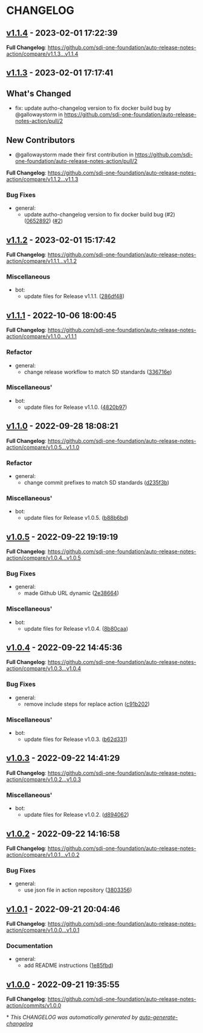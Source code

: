 # CHANGELOG

## [v1.1.4](https://github.com/sdi-one-foundation/auto-release-notes-action/releases/tag/v1.1.4) - 2023-02-01 17:22:39

**Full Changelog**: https://github.com/sdi-one-foundation/auto-release-notes-action/compare/v1.1.3...v1.1.4

## [v1.1.3](https://github.com/sdi-one-foundation/auto-release-notes-action/releases/tag/v1.1.3) - 2023-02-01 17:17:41

## What's Changed
* fix: update autho-changelog version to fix docker build bug by @gallowaystorm in https://github.com/sdi-one-foundation/auto-release-notes-action/pull/2

## New Contributors
* @gallowaystorm made their first contribution in https://github.com/sdi-one-foundation/auto-release-notes-action/pull/2

**Full Changelog**: https://github.com/sdi-one-foundation/auto-release-notes-action/compare/v1.1.2...v1.1.3

### Bug Fixes

- general:
  - update autho-changelog version to fix docker build bug (#2) ([0652892](https://github.com/sdi-one-foundation/auto-release-notes-action/commit/0652892f23bc9bc0709393816f5aa89182732dca)) ([#2](https://github.com/sdi-one-foundation/auto-release-notes-action/pull/2))

## [v1.1.2](https://github.com/sdi-one-foundation/auto-release-notes-action/releases/tag/v1.1.2) - 2023-02-01 15:17:42

**Full Changelog**: https://github.com/sdi-one-foundation/auto-release-notes-action/compare/v1.1.1...v1.1.2

### Miscellaneous


- bot:
  - update files for Release v1.1.1. ([286df48](https://github.com/sdi-one-foundation/auto-release-notes-action/commit/286df4870f00a32c846b077e2dd0098a74bf6d56))

## [v1.1.1](https://github.com/sdi-one-foundation/auto-release-notes-action/releases/tag/v1.1.1) - 2022-10-06 18:00:45

**Full Changelog**: https://github.com/sdi-one-foundation/auto-release-notes-action/compare/v1.1.0...v1.1.1

### Refactor

- general:
  - change release workflow to match SD standards ([336716e](https://github.com/sdi-one-foundation/auto-release-notes-action/commit/336716e3448392fae55788896caf78c2ddb2d5a3))

### Miscellaneous'


- bot:
  - update files for Release v1.1.0. ([4820b97](https://github.com/sdi-one-foundation/auto-release-notes-action/commit/4820b970411c79c487cf95df0992e31caed9a27e))

## [v1.1.0](https://github.com/sdi-one-foundation/auto-release-notes-action/releases/tag/v1.1.0) - 2022-09-28 18:08:21

**Full Changelog**: https://github.com/sdi-one-foundation/auto-release-notes-action/compare/v1.0.5...v1.1.0

### Refactor

- general:
  - change commit prefixes to match SD standards ([d235f3b](https://github.com/sdi-one-foundation/auto-release-notes-action/commit/d235f3bfbd5f5f1deedd56945177cfe4564ed817))

### Miscellaneous'


- bot:
  - update files for Release v1.0.5. ([b88b6bd](https://github.com/sdi-one-foundation/auto-release-notes-action/commit/b88b6bd86d4bb280e6ac2d68706648b58d9c13b4))

## [v1.0.5](https://github.com/sdi-one-foundation/auto-release-notes-action/releases/tag/v1.0.5) - 2022-09-22 19:19:19

**Full Changelog**: https://github.com/sdi-one-foundation/auto-release-notes-action/compare/v1.0.4...v1.0.5

### Bug Fixes

- general:
  - made Github URL dynamic ([2e38664](https://github.com/sdi-one-foundation/auto-release-notes-action/commit/2e38664c587b5f1845ed8f415ebfb899272db1f1))

### Miscellaneous'


- bot:
  - update files for Release v1.0.4. ([8b80caa](https://github.com/sdi-one-foundation/auto-release-notes-action/commit/8b80caacec67e395ce5bc133b9ecf111cf04541b))

## [v1.0.4](https://github.com/sdi-one-foundation/auto-release-notes-action/releases/tag/v1.0.4) - 2022-09-22 14:45:36

**Full Changelog**: https://github.com/sdi-one-foundation/auto-release-notes-action/compare/v1.0.3...v1.0.4

### Bug Fixes

- general:
  - remove include steps for replace action ([c91b202](https://github.com/sdi-one-foundation/auto-release-notes-action/commit/c91b202cd64fea5eea6b572e180a461e78139435))

### Miscellaneous'


- bot:
  - update files for Release v1.0.3. ([b62d331](https://github.com/sdi-one-foundation/auto-release-notes-action/commit/b62d331c4f18dff4161b6000f2b4ceb77dff07f1))

## [v1.0.3](https://github.com/sdi-one-foundation/auto-release-notes-action/releases/tag/v1.0.3) - 2022-09-22 14:41:29

**Full Changelog**: https://github.com/sdi-one-foundation/auto-release-notes-action/compare/v1.0.2...v1.0.3

### Miscellaneous'


- bot:
  - update files for Release v1.0.2. ([d894062](https://github.com/sdi-one-foundation/auto-release-notes-action/commit/d894062609116c29b083f469d5602ef44804a0bb))

## [v1.0.2](https://github.com/sdi-one-foundation/auto-release-notes-action/releases/tag/v1.0.2) - 2022-09-22 14:16:58

**Full Changelog**: https://github.com/sdi-one-foundation/auto-release-notes-action/compare/v1.0.1...v1.0.2

### Bug Fixes

- general:
  - use json file in action repository ([3803356](https://github.com/sdi-one-foundation/auto-release-notes-action/commit/38033568ce0a161f6f85736023ce21eb7e8bab7f))

## [v1.0.1](https://github.com/sdi-one-foundation/auto-release-notes-action/releases/tag/v1.0.1) - 2022-09-21 20:04:46

**Full Changelog**: https://github.com/sdi-one-foundation/auto-release-notes-action/compare/v1.0.0...v1.0.1

### Documentation

- general:
  - add README instructions ([1e85fbd](https://github.com/sdi-one-foundation/auto-release-notes-action/commit/1e85fbd13ae97ad7548d1f3e412328250f7e3af2))

## [v1.0.0](https://github.com/sdi-one-foundation/auto-release-notes-action/releases/tag/v1.0.0) - 2022-09-21 19:35:55

**Full Changelog**: https://github.com/sdi-one-foundation/auto-release-notes-action/commits/v1.0.0

\* *This CHANGELOG was automatically generated by [auto-generate-changelog](https://github.com/BobAnkh/auto-generate-changelog)*
